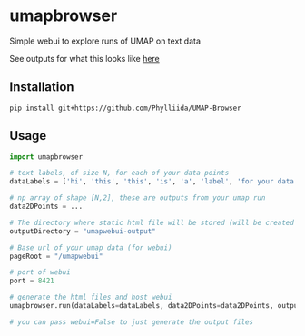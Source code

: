 # umapbrowser
Simple webui to explore runs of UMAP on text data

See outputs for what this looks like [here](https://www.phylliida.dev/modelwelfare/refusalvsbailv3/umap)

## Installation

```
pip install git+https://github.com/Phylliida/UMAP-Browser
```

## Usage

```python
import umapbrowser

# text labels, of size N, for each of your data points
dataLabels = ['hi', 'this', 'this', 'is', 'a', 'label', 'for your data']

# np array of shape [N,2], these are outputs from your umap run
data2DPoints = ...

# The directory where static html file will be stored (will be created if does not exist)
outputDirectory = "umapwebui-output"

# Base url of your umap data (for webui)
pageRoot = "/umapwebui" 

# port of webui
port = 8421

# generate the html files and host webui
umapbrowser.run(dataLabels=dataLabels, data2DPoints=data2DPoints, outputDirectory=outputDirectory, pageRoot=pageRoot, port=port)

# you can pass webui=False to just generate the output files
```



